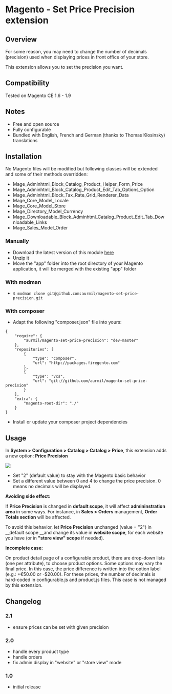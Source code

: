 # Magento - Set Price Precision extension

## Overview

For some reason, you may need to change the number of decimals (precision) used when displaying prices in front office of your store.

This extension allows you to set the precision you want.

## Compatibility

Tested on Magento CE 1.6 - 1.9

## Notes

* Free and open source
* Fully configurable
* Bundled with English, French and German (thanks to Thomas Klosinsky) translations

## Installation

No Magento files will be modified but following classes will be extended and some of their methods overridden:

* Mage\_Adminhtml\_Block\_Catalog\_Product\_Helper\_Form\_Price
* Mage\_Adminhtml\_Block\_Catalog\_Product\_Edit\_Tab\_Options\_Option
* Mage\_Adminhtml\_Block\_Tax\_Rate\_Grid\_Renderer\_Data
* Mage\_Core\_Model\_Locale
* Mage\_Core\_Model\_Store
* Mage\_Directory\_Model\_Currency
* Mage\_Downloadable\_Block\_Adminhtml\_Catalog\_Product\_Edit\_Tab\_Downloadable\_Links
* Mage\_Sales\_Model\_Order

### Manually

* Download the latest version of this module [here](https://github.com/aurmil/magento-set-price-precision/archive/master.zip)
* Unzip it
* Move the "app" folder into the root directory of your Magento application, it will be merged with the existing "app" folder

### With modman

* ```$ modman clone git@github.com:aurmil/magento-set-price-precision.git```

### With composer

* Adapt the following "composer.json" file into yours:

```
{
    "require": {
        "aurmil/magento-set-price-precision": "dev-master"
    },
    "repositories": [
        {
            "type": "composer",
            "url": "http://packages.firegento.com"
        },
        {
            "type": "vcs",
            "url": "git://github.com/aurmil/magento-set-price-precision"
        }
    ],
    "extra": {
        "magento-root-dir": "./"
    }
}
```

* Install or update your composer project dependencies

## Usage

In __System > Configuration > Catalog > Catalog > Price__, this extension adds a new option: __Price Precision__

![](http://2.bp.blogspot.com/-4lObp8MYMhE/UIFNsM6d5ZI/AAAAAAAALM8/_5qEZsH0Q4k/s1600/precision.png)

* Set "2" (default value) to stay with the Magento basic behavior
* Set a different value between 0 and 4 to change the price precision. 0 means no decimals will be displayed.

__Avoiding side effect:__

If __Price Precision__ is changed in __default scope__, it will affect __admininstration area__ in some ways. For instance, in __Sales > Orders__ management, __Order Totals section__ will be affected.

To avoid this behavior, let __Price Precision__ unchanged (value = "2") in __default scope __and change its value in __website scope__, for each website you have (or in __"store view" scope__ if needed).

__Incomplete case:__

On product detail page of a configurable product, there are drop-down lists (one per attribute), to choose product options. Some options may vary the final price. In this case, the price difference is written into the option label (e.g.: +€50.00 or -$20.00). For these prices, the number of decimals is hard-coded in configurable.js and product.js files. This case is not managed by this extension.

## Changelog

### 2.1

* ensure prices can be set with given precision

### 2.0

* handle every product type
* handle orders
* fix admin display in "website" or "store view" mode

### 1.0

* initial release
